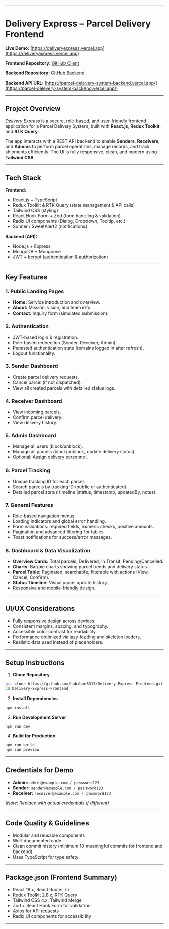 
---

# **Delivery Express – Parcel Delivery Frontend**

**Live Demo:** [https://deliveryexpress.vercel.app](https://deliveryexpress.vercel.app)

**Frontend Repository:** [GitHub Client](https://github.com/habibur5313/Delivery-Express-Frontend)

**Backend Repository:** [GitHub Backend](https://github.com/habibur5313/parcel-delivery-system-backend)

**Backend API URL:** [https://parcel-delevery-system-backend.vercel.app/](https://parcel-delevery-system-backend.vercel.app/)

---

## **Project Overview**

*Delivery Express* is a secure, role-based, and user-friendly frontend application for a Parcel Delivery System, built with **React.js**, **Redux Toolkit**, and **RTK Query**.

The app interacts with a REST API backend to enable **Senders**, **Receivers**, and **Admins** to perform parcel operations, manage records, and track shipments efficiently. The UI is fully responsive, clean, and modern using **Tailwind CSS**.

---

## **Tech Stack**

**Frontend:**

* React.js + TypeScript
* Redux Toolkit & RTK Query (state management & API calls)
* Tailwind CSS (styling)
* React Hook Form + Zod (form handling & validation)
* Radix UI components (Dialog, Dropdown, Tooltip, etc.)
* Sonner / SweetAlert2 (notifications)

**Backend (API):**

* Node.js + Express
* MongoDB + Mongoose
* JWT + bcrypt (authentication & authorization)

---

## **Key Features**

### **1. Public Landing Pages**

* **Home:** Service introduction and overview.
* **About:** Mission, vision, and team info.
* **Contact:** Inquiry form (simulated submission).

### **2. Authentication**

* JWT-based login & registration.
* Role-based redirection (Sender, Receiver, Admin).
* Persisted authentication state (remains logged in after refresh).
* Logout functionality.

### **3. Sender Dashboard**

* Create parcel delivery requests.
* Cancel parcel (if not dispatched).
* View all created parcels with detailed status logs.

### **4. Receiver Dashboard**

* View incoming parcels.
* Confirm parcel delivery.
* View delivery history.

### **5. Admin Dashboard**

* Manage all users (block/unblock).
* Manage all parcels (block/unblock, update delivery status).
* Optional: Assign delivery personnel.

### **6. Parcel Tracking**

* Unique tracking ID for each parcel.
* Search parcels by tracking ID (public or authenticated).
* Detailed parcel status timeline (status, timestamp, updatedBy, notes).

### **7. General Features**

* Role-based navigation menus.
* Loading indicators and global error handling.
* Form validations: required fields, numeric checks, positive amounts.
* Pagination and advanced filtering for tables.
* Toast notifications for success/error messages.

### **8. Dashboard & Data Visualization**

* **Overview Cards:** Total parcels, Delivered, In Transit, Pending/Cancelled.
* **Charts:** Bar/pie charts showing parcel trends and delivery status.
* **Parcel Table:** Paginated, searchable, filterable with actions (View, Cancel, Confirm).
* **Status Timeline:** Visual parcel update history.
* Responsive and mobile-friendly design.

---

## **UI/UX Considerations**

* Fully responsive design across devices.
* Consistent margins, spacing, and typography.
* Accessible color contrast for readability.
* Performance optimized via lazy-loading and skeleton loaders.
* Realistic data used instead of placeholders.

---

## **Setup Instructions**

1. **Clone Repository**

```bash
git clone https://github.com/habibur5313/Delivery-Express-Frontend.git
cd Delivery-Express-Frontend
```

2. **Install Dependencies**

```bash
npm install
```

3. **Run Development Server**

```bash
npm run dev
```

4. **Build for Production**

```bash
npm run build
npm run preview
```

---

## **Credentials for Demo**

* **Admin:** `admin@example.com / password123`
* **Sender:** `sender@example.com / password123`
* **Receiver:** `receiver@example.com / password123`

*(Note: Replace with actual credentials if different)*

---

## **Code Quality & Guidelines**

* Modular and reusable components.
* Well-documented code.
* Clean commit history (minimum 10 meaningful commits for frontend and backend).
* Uses TypeScript for type safety.

---

## **Package.json (Frontend Summary)**

* React 19.x, React Router 7.x
* Redux Toolkit 2.8.x, RTK Query
* Tailwind CSS 4.x, Tailwind Merge
* Zod + React Hook Form for validation
* Axios for API requests
* Radix UI components for accessibility

---